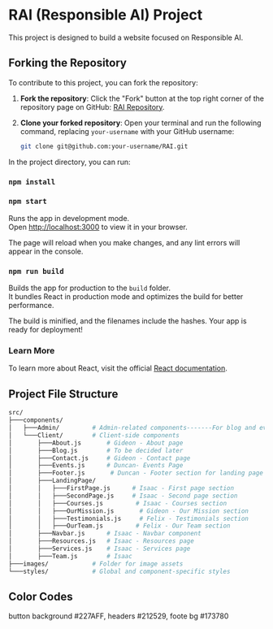 # RAI (Responsible AI) Project

This project is designed to build a website focused on Responsible AI.

## Forking the Repository

To contribute to this project, you can fork the repository:

1. **Fork the repository**: Click the "Fork" button at the top right corner of the repository page on GitHub: [RAI Repository](https://github.com/iSaacSigei/RAI.git).

2. **Clone your forked repository**:
   Open your terminal and run the following command, replacing `your-username` with your GitHub username:

   ```bash
   git clone git@github.com:your-username/RAI.git

In the project directory, you can run:
### `npm install`
### `npm start`

Runs the app in development mode.  
Open [http://localhost:3000](http://localhost:3000) to view it in your browser.

The page will reload when you make changes, and any lint errors will appear in the console.

### `npm run build`

Builds the app for production to the `build` folder.  
It bundles React in production mode and optimizes the build for better performance.

The build is minified, and the filenames include the hashes. Your app is ready for deployment!

### Learn More

To learn more about React, visit the official [React documentation](https://reactjs.org/).

## Project File Structure

```bash
src/
├───components/
│   ├───Admin/         # Admin-related components-------For blog and events updates
│   └───Client/        # Client-side components
│       ├───About.js       # Gideon - About page
│       ├───Blog.js        # To be decided later
│       ├───Contact.js     # Gideon - Contact page
│       ├───Events.js      # Duncan- Events Page
│       ├───Footer.js       # Duncan - Footer section for landing page
│       ├───LandingPage/
│       │   ├───FirstPage.js      # Isaac - First page section
│       │   ├───SecondPage.js     # Isaac - Second page section
│       │   ├───Courses.js         # Isaac - Courses section
│       │   ├───OurMission.js       # Gideon - Our Mission section
│       │   ├───Testimonials.js     # Felix - Testimonials section
│       │   ├───OurTeam.js         # Felix - Our Team section
│       ├───Navbar.js      # Isaac - Navbar component
│       ├───Resources.js   # Isaac - Resources page
│       ├───Services.js    # Isaac - Services page
│       ├───Team.js        # Isaac
├───images/            # Folder for image assets
└───styles/            # Global and component-specific styles


```
## Color Codes
button background #227AFF, headers #212529, foote bg #173780